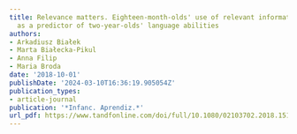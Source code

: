 ```yaml
---
title: Relevance matters. Eighteen-month-olds' use of relevant informative pointing
  as a predictor of two-year-olds' language abilities
authors:
- Arkadiusz Białek
- Marta Białecka-Pikul
- Anna Filip
- Maria Broda
date: '2018-10-01'
publishDate: '2024-03-10T16:36:19.905054Z'
publication_types:
- article-journal
publication: '*Infanc. Aprendiz.*'
url_pdf: https://www.tandfonline.com/doi/full/10.1080/02103702.2018.1514710
---
```

